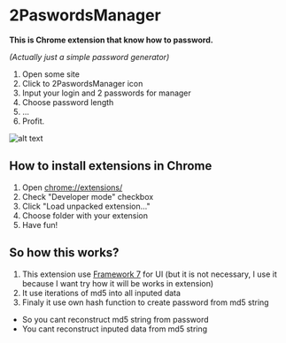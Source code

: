 # 2PaswordsManager
**This is Chrome extension that know how to password.**

*(Actually just a simple password generator)*

1. Open some site
2. Click to 2PaswordsManager icon
3. Input your login and 2 passwords for manager
4. Choose password length
5. ...
6. Profit. 

![alt text](
https://camo.githubusercontent.com/7de8b142f459b306303a06314b9a683a41fb37cb/68747470733a2f2f70702e757365726170692e636f6d2f633633393632372f763633393632373038382f31333763302f4b715849453030754531632e6a7067 "2PaswordsManager screenshoot")


## How to install extensions in Chrome

1. Open [chrome://extensions/](chrome://extensions/)
2. Check "Developer mode" checkbox
3. Click "Load unpacked extension…"
4. Choose folder with your extension
5. Have fun!


## So how this works?

1. This extension use [Framework 7](https://framework7.io/) for UI (but it is not necessary, I use it because I want try how it will be works in extension)
2. It use iterations of md5 into all inputed data
3. Finaly it use own hash function to create password from md5 string
+ So you cant reconstruct md5 string from password
+ You cant reconstruct inputed data from md5 string 
